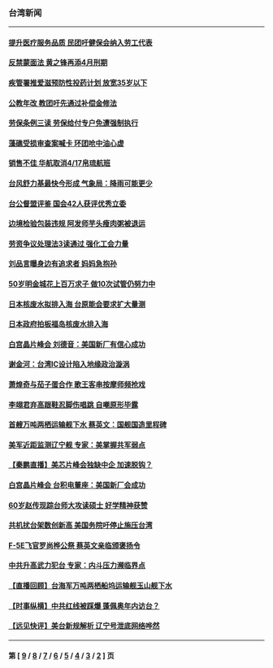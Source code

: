 ### 台湾新闻
---
#### [提升医疗服务品质 民团吁健保会纳入劳工代表](../../pages/ncid1349361/n12877217.md) 
#### [反禁蒙面法 黄之锋再添4月刑期](../../pages/ncid1349361/n12877151.md) 
#### [疾管署推爱滋预防性投药计划 放宽35岁以下](../../pages/ncid1349361/n12877222.md) 
#### [公教年改 教团吁先通过补偿金修法](../../pages/ncid1349361/n12877224.md) 
#### [劳保条例三读 劳保给付专户免遭强制执行](../../pages/ncid1349361/n12877227.md) 
#### [藻礁受损审查案喊卡 环团呛中油心虚](../../pages/ncid1349361/n12877214.md) 
#### [销售不佳 华航取消4/17帛琉航班](../../pages/ncid1349361/n12877234.md) 
#### [台风舒力基最快今形成 气象局：降雨可能更少](../../pages/ncid1349361/n12877236.md) 
#### [台公督盟评鉴 国会42人获评优秀立委](../../pages/ncid1349361/n12877238.md) 
#### [边境检验包装违规 阿发师芋头瘦肉粥被退运](../../pages/ncid1349361/n12877248.md) 
#### [劳资争议处理法3读通过 强化工会力量](../../pages/ncid1349361/n12877253.md) 
#### [刘品言曝身边有追求者 妈妈急抱孙](../../pages/ncid1349361/n12876916.md) 
#### [50岁明金城花上百万求子 做10次试管仍努力中](../../pages/ncid1349361/n12876927.md) 
#### [日本核废水拟排入海 台原能会要求扩大量测](../../pages/ncid1349361/n12877055.md) 
#### [日本政府拍板福岛核废水排入海](../../pages/ncid1349361/n12877057.md) 
#### [白宫晶片峰会 刘德音：美国新厂有信心成功](../../pages/ncid1349361/n12877086.md) 
#### [谢金河：台湾IC设计陷入地缘政治漩涡](../../pages/ncid1349361/n12877092.md) 
#### [萧煌奇与茄子蛋合作 歌王客串按摩师频抢戏](../../pages/ncid1349361/n12876632.md) 
#### [李翊君弃高跟鞋忍脚伤唱跳 自嘲原形毕露](../../pages/ncid1349361/n12876509.md) 
#### [首艘万吨两栖运输舰下水 蔡英文：国舰国造里程碑](../../pages/ncid1349361/n12876364.md) 
#### [美军近距监测辽宁舰 专家：美掌握共军弱点](../../pages/ncid1349361/n12876192.md) 
#### [【秦鹏直播】美芯片峰会独缺中企 加速脱钩？](../../pages/ncid1349361/n12875771.md) 
#### [白宫晶片峰会 台积电董座：美国新厂会成功](../../pages/ncid1349361/n12876255.md) 
#### [60岁赵传现踪台师大攻读硕士 好学精神获赞](../../pages/ncid1349361/n12876163.md) 
#### [共机扰台架数创新高 美国务院吁停止施压台湾](../../pages/ncid1349361/n12876096.md) 
#### [F-5E飞官罗尚桦公祭 蔡英文亲临颁褒扬令](../../pages/ncid1349361/n12876095.md) 
#### [中共升高武力犯台 专家：内斗压力濒临界点](../../pages/ncid1349361/n12875450.md) 
#### [【直播回顾】台海军万吨两栖船坞运输舰玉山舰下水](../../pages/ncid1349361/n12876002.md) 
#### [【时事纵横】中共红线被踩爆 蓬佩奥年内访台？](../../pages/ncid1349361/n12875748.md) 
#### [【远见快评】美台新规解析 辽宁号泄底网络哗然](../../pages/ncid1349361/n12875683.md) 

---
#### 第 [ [9](./9.md) / [8](./8.md) / [7](./7.md) / [6](./6.md) / [5](./5.md) / [4](./4.md) / [3](./3.md) / [2](./2.md) ] 页
